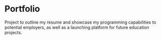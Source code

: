 # Portfolio
Project to outline my resume and showcase my programming capabilities to potential employers, as well as a launching platform for future education projects. 
